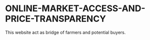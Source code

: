 # ONLINE-MARKET-ACCESS-AND-PRICE-TRANSPARENCY
This website act as bridge of farmers and potential buyers.
